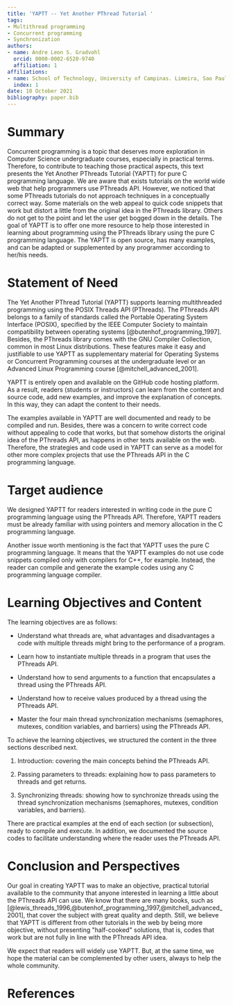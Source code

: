 ```yaml
---
title: 'YAPTT -- Yet Another PThread Tutorial '
tags:
- Multithread programming
- Concurrent programming
- Synchronization
authors:
- name: Andre Leon S. Gradvohl
  orcid: 0000-0002-6520-9740
  affiliation: 1
affiliations:
- name: School of Technology, University of Campinas. Limeira, Sao Paulo, Brazil.
  index: 1
date: 10 October 2021
bibliography: paper.bib
---
```


# Summary
Concurrent programming is a topic that deserves more exploration in Computer Science undergraduate courses, especially in practical terms. Therefore, to contribute to teaching those practical aspects, this text presents the Yet Another PThreads Tutorial (YAPTT) for pure C programming language. We are aware that exists tutorials on the world wide web that help programmers use PThreads API. However, we noticed that some PThreads tutorials do not approach techniques in a conceptually correct way. Some materials on the web appeal to quick code snippets that work but distort a little from the original idea in the PThreads library. Others do not get to the point and let the user get bogged down in the details. The goal of YAPTT is to offer one more resource to help those interested in learning about programming using the PThreads library using the pure C programming language. The YAPTT is open source, has many examples, and can be adapted or supplemented by any programmer according to her/his needs.

# Statement of Need
The Yet Another PThread Tutorial (YAPTT) supports learning multithreaded programming using the POSIX Threads API (PThreads). The PThreads API belongs to a family of standards called the Portable Operating System Interface (POSIX), specified by the IEEE Computer Society to maintain compatibility between operating systems [@butenhof_programming_1997]. Besides, the PThreads library comes with the GNU Compiler Collection, common in most Linux distributions. These features make it easy and justifiable to use YAPTT as supplementary material for Operating Systems or Concurrent Programming courses at the undergraduate level or an Advanced Linux Programming course [@mitchell_advanced_2001].

YAPTT is entirely open and available on the GitHub code hosting platform. As a result, readers (students or instructors) can learn from the content and source code, add new examples, and improve the explanation of concepts. In this way, they can adapt the content to their needs.

The examples available in YAPTT are well documented and ready to be compiled and run. Besides, there was a concern to write correct code without appealing to code that works, but that somehow distorts the original idea of the PThreads API, as happens in other texts available on the web. Therefore, the strategies and code used in YAPTT can serve as a model for other more complex projects that use the PThreads API in the C programming language.

# Target audience
We designed YAPTT for readers interested in writing code in the pure C programming language using the PThreads API. Therefore, YAPTT readers must be already familiar with using pointers and memory allocation in the C programming language.

Another issue worth mentioning is the fact that YAPTT uses the pure C programming language. It means that the YAPTT examples do not use code snippets compiled only with compilers for C++, for example. Instead, the reader can compile and generate the example codes using any C programming language compiler.

# Learning Objectives and Content
The learning objectives are as follows:

- Understand what threads are, what advantages and disadvantages a code with multiple threads might bring to the performance of a program.

- Learn how to instantiate multiple threads in a program that uses the PThreads API.

- Understand how to send arguments to a function that encapsulates a thread using the PThreads API.

- Understand how to receive values produced by a thread using the PThreads API.

- Master the four main thread synchronization mechanisms (semaphores, mutexes, condition variables, and barriers) using the PThreads API.

To achieve the learning objectives, we structured the content in the three sections described next.

1. Introduction: covering the main concepts behind the PThreads API.

2. Passing parameters to threads: explaining how to pass parameters to threads and get returns.

3. Synchronizing threads: showing how to synchronize threads using the thread synchronization mechanisms (semaphores, mutexes, condition variables, and barriers).

There are practical examples at the end of each section (or subsection), ready to compile and execute. In addition, we documented the source codes to facilitate understanding where the reader uses the PThreads API.

# Conclusion and Perspectives
Our goal in creating YAPTT was to make an objective, practical tutorial available to the community that anyone interested in learning a little about the PThreads API can use. We know that there are many books, such as [@lewis_threads_1996,@butenhof_programming_1997,@mitchell_advanced_2001], that cover the subject with great quality and depth. Still, we believe that YAPTT is different from other tutorials in the web by being more objective, without presenting "half-cooked" solutions, that is, codes that work but are not fully in line with the PThreads API idea.

We expect that readers will widely use YAPTT. But, at the same time, we hope the material can be complemented by other users, always to help the whole community.

# References
